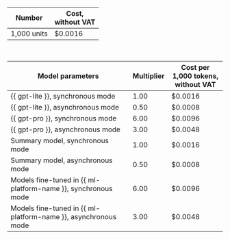 | Number | Cost, <br>without VAT |
| ----- | ----- |
| 1,000 units | $0.0016 |

<br>

| Model parameters | Multiplier | Cost per 1,000 tokens, </br> without VAT |
|---------------------------------------------------------|-------|----------------------------------------|
| {{ gpt-lite }}, synchronous mode  | 1.00 | $0.0016 |
| {{ gpt-lite }}, asynchronous mode | 0.50 | $0.0008 |
| {{ gpt-pro }}, synchronous mode       | 6.00 | $0.0096 |
| {{ gpt-pro }}, asynchronous mode      | 3.00 | $0.0048 |
| Summary model, synchronous mode | 1.00        | $0.0016                                  |
| Summary model, asynchronous mode | 0.50       | $0.0008                                  |
| Models fine-tuned in {{ ml-platform-name }}, synchronous mode | 6.00 | $0.0096                                 |
| Models fine-tuned in {{ ml-platform-name }}, asynchronous mode | 3.00 | $0.0048                                 |